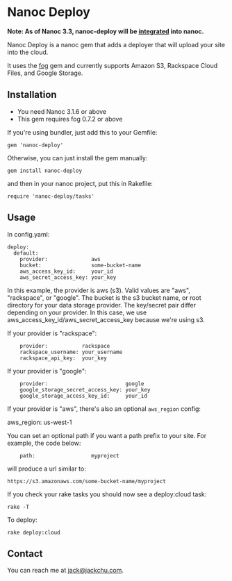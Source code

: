 Nanoc Deploy
=============================

**Note: As of Nanoc 3.3, nanoc-deploy will be [integrated](https://github.com/nanoc/nanoc/commit/e4c7f16ea0fbb8a59eac8d33591b83b1915540ec) into nanoc.**

Nanoc Deploy is a nanoc gem that adds a deployer that will upload your site into the cloud.

It uses the [fog](https://github.com/geemus/fog) gem and currently supports Amazon S3, Rackspace Cloud Files, and Google Storage.

Installation
------------

- You need Nanoc 3.1.6 or above
- This gem requires fog 0.7.2 or above

If you're using bundler, just add this to your Gemfile:

    gem 'nanoc-deploy'

Otherwise, you can just install the gem manually:

    gem install nanoc-deploy

and then in your nanoc project, put this in Rakefile:

    require 'nanoc-deploy/tasks'

Usage
------------

In config.yaml:

    deploy:
      default:
        provider:              aws
        bucket:                some-bucket-name
        aws_access_key_id:     your_id
        aws_secret_access_key: your_key

In this example, the provider is aws (s3). Valid values are "aws", "rackspace", or "google".
The bucket is the s3 bucket name, or root directory for your data storage provider.
The key/secret pair differ depending on your provider. In this case, we use
aws_access_key_id/aws_secret_access_key because we're using s3.

If your provider is "rackspace":

        provider:           rackspace
        rackspace_username: your_username
        rackspace_api_key:  your_key

If your provider is "google":

        provider:                         google
        google_storage_secret_access_key: your_key
        google_storage_access_key_id:     your_id

If your provider is "aws", there's also an optional `aws_region` config:

aws_region:     us-west-1

You can set an optional path if you want a path prefix to your site. For example, the code
below:

        path:                  myproject

will produce a url similar to:

    https://s3.amazonaws.com/some-bucket-name/myproject

If you check your rake tasks you should now see a deploy:cloud task:

    rake -T

To deploy:

    rake deploy:cloud

Contact
------------
You can reach me at <jack@jackchu.com>.